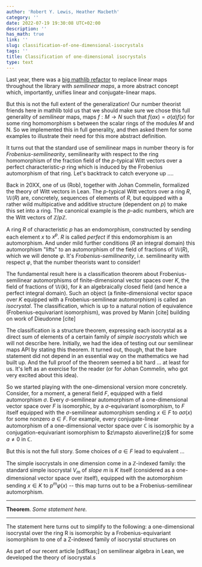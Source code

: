 ```yaml
---
author: 'Robert Y. Lewis, Heather Macbeth'
category: ''
date: 2022-07-19 19:30:08 UTC+02:00
description: ''
has_math: true
link: ''
slug: classification-of-one-dimensional-isocrystals
tags: ''
title: Classification of one-dimensional isocrystals
type: text
---
```

Last year, there was a [big mathlib refactor](https://leanprover-community.github.io/blog/posts/semilinear-maps/) to replace linear maps throughout the library with  *semilinear maps*,
a more abstract concept which, importantly, unifies linear and conjugate-linear maps.

But this is not the full extent of the generalization!  Our number theorist friends here in mathlib told us that we should
make sure we chose this full generality of *semilinear* maps, maps $f:M \to N$ such that $f(ax)=\sigma(a)f(x)$ for some ring homomorphism
s between the scalar rings of the modules $M$ and N.  So we implemented this in full generality, and then asked them for some
examples to illustrate their need for this more abstract definition.


It turns out that the standard use of semilinear maps in number theory is for *Frobenius-semilinearity*, semilinearity with
respect to the ring homomorphism of the fraction field of the $p$-typical Witt vectors over a perfect characteristic-$p$ ring which is induced by the Frobenius
automorphism of that ring.  Let's backtrack to catch everyone up ....

Back in 20XX, one of us (Rob), together with Johan Commelin, formalized the theory of Witt vectors in Lean.  The $p$-typical Witt 
vectors over a ring $R$, $\mathbb{W}(R)$ are, concretely, sequences of elements of $R$, but equipped with a rather wild multipicative and additive
structure (dependent on $p$) to make this set into a ring.  The canonical example is the $p$-adic numbers, which are the Witt vectors
of $\mathbb{Z}/p\mathbb{Z}$.

A ring $R$ of characteristic $p$ has an endomorphism, constructed by sending each element $x$ to $x ^ p$.  $R$ is called *perfect* if this
endomorphism is an automorphism.  And under mild further conditions ($R$ an integral domain) this automorphism "lifts" <!-- check terminology -->
to an automorphism of the field of fractions of $\mathbb{W}(R)$, which we will denote $\varphi$.  It's *Frobenius-semilinearity*, i.e. semilinearity with respect $\varphi$, that the number theorists
want to consider!  <!-- grammar -->

The fundamental result here is a classification theorem about
Frobenius-semilinear automorphisms of finite-dimensional vector spaces over $K$, the field of fractions of $\mathbb{W}(k)$, for $k$ an algebraically closed field (and hence a perfect integral domain).  Such an object (a finite-dimensional 
vector space over $K$ equipped with a Frobenius-semilinear automorphism) is called an *isocrystal*.  The classification, which is up to a natural notion of equivalence (Frobenius-equivariant
isomorphism), was proved by Manin [cite] building on work of Dieudonne [cite]
 <!-- check history. -->

The classification is a structure theorem, expressing each isocrystal as a direct sum of elements of a certain family of
*simple isocrystals* which we will not describe here.  Initially, we had the idea of testing out our semilinear maps API by stating
this theorem.  It turned out, though, that the bare statement did not depend in an essential
way on the mathematics we had built up.  And the full proof of the theorem seemed a bit hard ... at least for us.  It's left as an exercise for the reader
 (or for Johan Commelin, who got very excited about this idea).

So we started playing with the one-dimensional version more concretely.  Consider, for a moment, a general field $F$, equipped with a field automorphism $\sigma$.  Every $\sigma$-semilinear automorphism of a one-dimensional vector space over $F$ is isomorphic, by a $\sigma$-equivariant isomorphism, to $F$ itself equipped with the $\sigma$-semilinear automorphism sending $x\in F$ to $a\sigma(x)$ for some nonzero $a \in F$.  For example, every conjugate-linear automorphism of a one-dimensional vector space over $\mathbb{C}$ is isomorphic by a conjugation-equivariant isomorphism to $z\mapsto a\overline{z}$ for some $a\ne 0$ in $\mathbb{C}$.

But this is not the full story.  Some choices of $a\in F$ lead to equivalent ...



  The simple isocrystals in one dimension come in a $\mathbb{Z}$-indexed family:
the standard simple isocrystal $V_m$ of *slope* $m$ is $K$ itself (considered as a one-dimensional vector space over itself), equipped with the automorphism sending $x\in K$ to $p^m\varphi(x)$ -- this map turns out to be a
Frobenius-semilinear automorphism.

---
**Theorem**. *Some statement here.*

---

The statement here turns out to simplify to the following:
a one-dimensional isocrystal over the ring R is isomorphic by a Frobenius-equivariant isomorphism to one of a Z-indexed family of isocrystal 
structures on 

As part of our recent article [sdlfkas;] on semilinear algebra in Lean, we developed the theory of isocrystal.s


